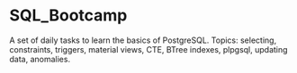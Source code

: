 # SQL_Bootcamp

A set of daily tasks to learn the basics of PostgreSQL.
Topics: selecting, constraints, triggers, material views, CTE, BTree indexes, plpgsql, updating data, anomalies.
